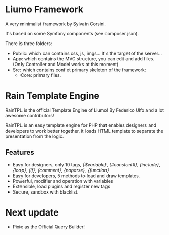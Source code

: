 # Liumo Framework
A very minimalist framework by Sylvain Corsini.

It's based on some Symfony components (see composer.json).

There is three folders:
 - Public: which can contains css, js, imgs... It's the target of the server...
 - App: which contains the MVC structure, you can edit and add files. (Only Controller and Model works at this moment)
 - Src: which contains conf et primary skeleton of the framework:
    - Core: primary files.

# Rain Template Engine
RainTPL is the official Template Engine of Liumo!
By Federico Ulfo and a lot awesome contributors!

RainTPL is an easy template engine for PHP that enables designers and developers to work better together, it loads HTML template to separate the presentation from the logic.

Features
--------
* Easy for designers, only 10 tags, *{$variable}*, *{#constant#}*, *{include}*, *{loop}*, *{if}*, *{*comment*}*, *{noparse}*, *{function}*
* Easy for developers, 5 methods to load and draw templates.
* Powerful, modifier and operation with variables
* Extensible, load plugins and register new tags
* Secure, sandbox with blacklist.

# Next update
- Pixie as the Official Query Builder!
